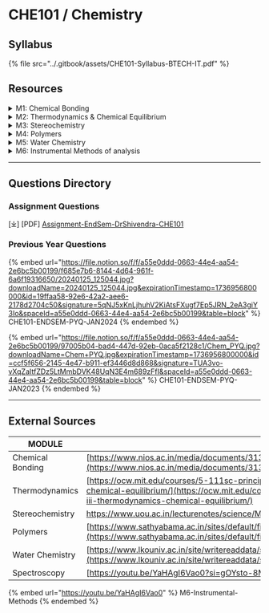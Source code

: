 # CHE101 / Chemistry

## Syllabus

{% file src="../.gitbook/assets/CHE101-Syllabus-BTECH-IT.pdf" %}

## Resources

<details>

<summary>M1: Chemical Bonding</summary>

\[⤓][ - Lecture - CHE101 - Module 1](https://1drv.ms/f/c/f97b501b2e8e5310/EiXHr7HK7RlFoSgpTIK7zjoBM5T8eNF94CWNG4ywq9lCDQ)

</details>

<details>

<summary>M2: Thermodynamics &#x26; Chemical Equilibrium</summary>

\[⤓][ - Lecture - CHE101 - Module 2](https://1drv.ms/f/c/f97b501b2e8e5310/EiXHr7HK7RlFoSgpTIK7zjoBM5T8eNF94CWNG4ywq9lCDQ)

</details>

<details>

<summary>M3: Stereochemistry</summary>

\[⤓][ - Lecture - CHE101 - Module 3](https://1drv.ms/f/c/f97b501b2e8e5310/EiXHr7HK7RlFoSgpTIK7zjoBM5T8eNF94CWNG4ywq9lCDQ)

</details>

<details>

<summary>M4: Polymers</summary>

\[⤓][ - Lecture - CHE101 - Module 4](https://1drv.ms/f/c/f97b501b2e8e5310/EiXHr7HK7RlFoSgpTIK7zjoBM5T8eNF94CWNG4ywq9lCDQ)

</details>

<details>

<summary>M5: Water Chemistry</summary>

\[⤓][ - Lecture - CHE101 - Module 5](https://1drv.ms/f/c/f97b501b2e8e5310/EiXHr7HK7RlFoSgpTIK7zjoBM5T8eNF94CWNG4ywq9lCDQ)

</details>

<details>

<summary>M6: Instrumental Methods of analysis</summary>

\[⤓][ - L1- CHE101 - Module 6](https://1drv.ms/f/c/f97b501b2e8e5310/EiXHr7HK7RlFoSgpTIK7zjoBM5T8eNF94CWNG4ywq9lCDQ)

\[⤓][ - L2 - CHE101 - Module 6](https://1drv.ms/f/c/f97b501b2e8e5310/EiXHr7HK7RlFoSgpTIK7zjoBM5T8eNF94CWNG4ywq9lCDQ)

\[⤓][ - L3 - CHE101 - Module 6](https://1drv.ms/f/c/f97b501b2e8e5310/EiXHr7HK7RlFoSgpTIK7zjoBM5T8eNF94CWNG4ywq9lCDQ)

\[ ▶︎ ] - [Spectroscopy Techniques: IR/UV/NMR](https://youtu.be/YaHAgI6Vao0?si=gOYsto-8MmnQEeZe)

</details>

***

## Questions Directory

### Assignment Questions

\[⤓] \[PDF] [Assignment-EndSem-DrShivendra-CHE101](https://file.notion.so/f/f/a55e0ddd-0663-44e4-aa54-2e6bc5b00199/4d14667a-ea05-4600-b2e1-7c1e3b3b39f2/Assignment-2_CHE_101.pdf?table=block\&id=06a5bb93-a7e0-4b4f-9b59-a58c1c23b686\&spaceId=a55e0ddd-0663-44e4-aa54-2e6bc5b00199\&expirationTimestamp=1736956800000\&signature=3oZ663fze3mGBesvsMhEc8k8Ef_716lTXRAq2oPkXZc\&downloadName=Assignment-2_CHE+101.pdf)

### Previous Year Questions

{% embed url="https://file.notion.so/f/f/a55e0ddd-0663-44e4-aa54-2e6bc5b00199/f685e7b6-8144-4d64-961f-6a6f19316650/20240125_125044.jpg?downloadName=20240125_125044.jpg&expirationTimestamp=1736956800000&id=19ffaa58-92e6-42a2-aee6-2178d2704c50&signature=5qNJ5xKnLjhuhV2KiAtsFXugf7Ep5JRN_2eA3giY3Io&spaceId=a55e0ddd-0663-44e4-aa54-2e6bc5b00199&table=block" %}
CHE101-ENDSEM-PYQ-JAN2024
{% endembed %}

{% embed url="https://file.notion.so/f/f/a55e0ddd-0663-44e4-aa54-2e6bc5b00199/97005b04-bad4-447d-92eb-0aca5f2128c1/Chem_PYQ.jpg?downloadName=Chem+PYQ.jpg&expirationTimestamp=1736956800000&id=ccf5f656-2145-4e47-b911-ef3446d8d868&signature=TUA3vo-vXqZaItfZDz5LtMmbDVK48UqN3E4m689zFfI&spaceId=a55e0ddd-0663-44e4-aa54-2e6bc5b00199&table=block" %}
CHE101-ENDSEM-PYQ-JAN2023
{% endembed %}

***

## External Sources

| MODULE           | URL                                                                                                                                                                                                                                                                  |
| ---------------- | -------------------------------------------------------------------------------------------------------------------------------------------------------------------------------------------------------------------------------------------------------------------- |
| Chemical Bonding | [https://www.nios.ac.in/media/documents/313courseE/L5.pdf](https://www.nios.ac.in/media/documents/313courseE/L5.pdf)                                                                                                                                                 |
| Thermodynamics   | [https://ocw.mit.edu/courses/5-111sc-principles-of-chemical-science-fall-2014/pages/unit-iii-thermodynamics-chemical-equilibrium/](https://ocw.mit.edu/courses/5-111sc-principles-of-chemical-science-fall-2014/pages/unit-iii-thermodynamics-chemical-equilibrium/) |
| Stereochemistry  | [https://www.uou.ac.in/lecturenotes/science/MSCCH-17/CHEMISTRY%20LN%201%20STERIOCHEMISTRY.pdf ](https://www.uou.ac.in/lecturenotes/science/MSCCH-17/CHEMISTRY%20LN%201%20STERIOCHEMISTRY.pdf)                                                                        |
| Polymers         | [https://www.sathyabama.ac.in/sites/default/files/course-material/2020-10/UNIT-5\_3.pdf](https://www.sathyabama.ac.in/sites/default/files/course-material/2020-10/UNIT-5_3.pdf)                                                                                      |
| Water Chemistry  | [https://www.lkouniv.ac.in/site/writereaddata/siteContent/202003241126075319ranvijay\_engg\_water\_technology.pdf](https://www.lkouniv.ac.in/site/writereaddata/siteContent/202003241126075319ranvijay_engg_water_technology.pdf)                                    |
| Spectroscopy     | [https://youtu.be/YaHAgI6Vao0?si=gOYsto-8MmnQEeZe](https://youtu.be/YaHAgI6Vao0?si=gOYsto-8MmnQEeZe)                                                                                                                                                                 |

{% embed url="https://youtu.be/YaHAgI6Vao0" %}
M6-Instrumental-Methods
{% endembed %}

